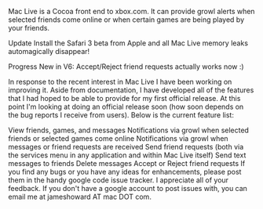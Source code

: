 Mac Live is a Cocoa front end to xbox.com. It can provide growl alerts when selected friends come online or when certain games are being played by your friends.

Update
Install the Safari 3 beta from Apple and all Mac Live memory leaks automagically disappear!

Progress
New in V6: Accept/Reject friend requests actually works now :)

In response to the recent interest in Mac Live I have been working on improving it. Aside from documentation, I have developed all of the features that I had hoped to be able to provide for my first official release. At this point I'm looking at doing an official release soon (how soon depends on the bug reports I receive from users). Below is the current feature list:

View friends, games, and messages
Notifications via growl when selected friends or selected games come online
Notifications via growl when messages or friend requests are received
Send friend requests (both via the services menu in any application and within Mac Live itself)
Send text messages to friends
Delete messages
Accept or Reject friend requests
If you find any bugs or you have any ideas for enhancements, please post them in the handy google code issue tracker. I appreciate all of your feedback. If you don't have a google account to post issues with, you can email me at jameshoward AT mac DOT com.
